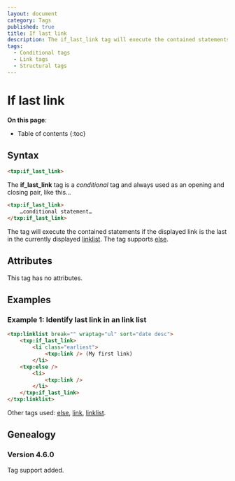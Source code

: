 ```yaml
---
layout: document
category: Tags
published: true
title: If last link
description: The if_last_link tag will execute the contained statements if the displayed link is the last in the currently displayed link list.
tags:
  - Conditional tags
  - Link tags
  - Structural tags
---
```


# If last link

**On this page**:

* Table of contents
{:toc}

## Syntax

~~~ html
<txp:if_last_link>
~~~

The **if_last_link** tag is a *conditional* tag and always used as an opening and closing pair, like this…

~~~ html
<txp:if_last_link>
    …conditional statement…
</txp:if_last_link>
~~~

The tag will execute the contained statements if the displayed link is the last in the currently displayed [linklist](/tags/linklist). The tag supports [else](/tags/else).

## Attributes

This tag has no attributes.

## Examples

### Example 1: Identify last link in an link list

~~~ html
<txp:linklist break="" wraptag="ul" sort="date desc">
    <txp:if_last_link>
        <li class="earliest">
            <txp:link /> (My first link)
        </li>
    <txp:else />
        <li>
            <txp:link />
        </li>
    </txp:if_last_link>
</txp:linklist>
~~~

Other tags used: [else](/tags/else), [link](/tags/link), [linklist](/tags/linklist).

## Genealogy

### Version 4.6.0

Tag support added.

